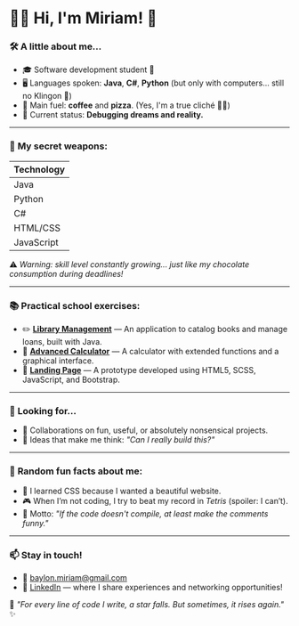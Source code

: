 # 👩‍💻 Hi, I'm Miriam! 👋

### 🛠️ **A little about me...**
- 🎓 Software development student 🚀  
- 🖥️ Languages spoken: **Java**, **C#**, **Python** (but only with computers... still no Klingon 👾)  
- 🍕 Main fuel: **coffee** and **pizza**. (Yes, I'm a true cliché 🤷‍♀️)  
- 🛌 Current status: **Debugging dreams and reality.**

---

### 🧰 **My secret weapons:**
| Technology |
|------------|
| Java       | 
| Python     | 
| C#         | 
| HTML/CSS   |
| JavaScript |

⚠️ *Warning: skill level constantly growing... just like my chocolate consumption during deadlines!*

---

### 📚 **Practical school exercises:**
- ✏️ [**Library Management**](#) — An application to catalog books and manage loans, built with Java.  
- 🧮 [**Advanced Calculator**](#) — A calculator with extended functions and a graphical interface.  
- 🛒 [**Landing Page**](#) — A prototype developed using HTML5, SCSS, JavaScript, and Bootstrap.  

---

### 🌱 **Looking for...**
- 🤝 Collaborations on fun, useful, or absolutely nonsensical projects.  
- 🧠 Ideas that make me think: *"Can I really build this?"*

---

### 🎲 **Random fun facts about me:**
- 🎨 I learned CSS because I wanted a beautiful website.  
- 🎮 When I’m not coding, I try to beat my record in *Tetris* (spoiler: I can’t).  
- 🌌 Motto: *"If the code doesn't compile, at least make the comments funny."*

---

### 📫 **Stay in touch!**
- 📧 baylon.miriam@gmail.com  
- 🔗 [LinkedIn](https://www.linkedin.com/in/maria-baylon/) — where I share experiences and networking opportunities!

🚀 *"For every line of code I write, a star falls. But sometimes, it rises again."* ✨
